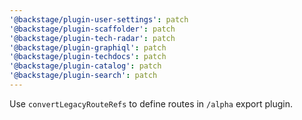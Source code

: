```yaml
---
'@backstage/plugin-user-settings': patch
'@backstage/plugin-scaffolder': patch
'@backstage/plugin-tech-radar': patch
'@backstage/plugin-graphiql': patch
'@backstage/plugin-techdocs': patch
'@backstage/plugin-catalog': patch
'@backstage/plugin-search': patch
---
```


Use `convertLegacyRouteRefs` to define routes in `/alpha` export plugin.
